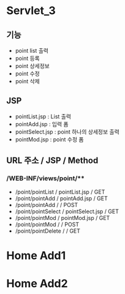 # Servlet_3
 
 ## 기능
 - point list 출력
 - point 등록
 - point 상세정보
 - point 수정
 - point 삭제
 
 
 ## JSP
 - pointList.jsp	: List 출력
 - pointAdd.jsp		: 입력 폼
 - pointSelect.jsp	: point 하나의 상세정보 출력
 - pointMod.jsp		: point 수정 폼
 
 
 ## URL 주소				/  JSP 				/ Method
 ### /WEB-INF/views/point/**
 - /point/pointList		/  pointList.jsp	/ GET
 - /point/pointAdd		/  pointAdd.jsp		/ GET
 - /point/pointAdd		/  					/ POST
 - /point/pointSelect	/  pointSelect.jsp	/ GET
 - /point/pointMod		/  pointMod.jsp		/ GET
 - /point/pointMod		/  					/ POST
 - /point/pointDelete	/  					/ GET
 

# Home Add1
# Home Add2
 
